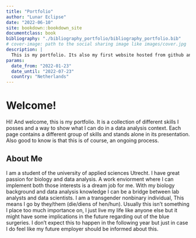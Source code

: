 ```yaml
--- 
title: "Portfolio"
author: "Lunar Eclipse"
date: "2022-06-10"
site: bookdown::bookdown_site
documentclass: book
bibliography: "./bibliography_portfolio/bibliography_portfolio.bib"
# cover-image: path to the social sharing image like images/cover.jpg
description: |
  This is my portfolio. Its also my first website hosted from github and netlify. I hope you enjoy!
params:
  date_from: "2022-01-23"
  date_until: "2022-07-23"
  country: "Netherlands"
---
```


# Welcome!

Hi! And welcome, this is my portfolio. It is a collection of different skills I posses and a way to show what I can do in a data analysis context. Each page contains a different group of skills and stands alone in its presentation. Also good to know is that this is of course, an ongoing process.

## About Me

I am a student of the university of applied sciences Utrecht. I have great passion for biology and data analysis. A work enviorment where I can implement both those interests is a dream job for me. With my biology background and data analysis knowledge I can be a bridge between lab analysts and data scientists. I am a transgender nonbinary individual, This means I go by they/them (die/diens of hen/hun). Usually this isn’t something I place too much importance on, I just live my life like anyone else but it might have some implications in the future regarding out of the blue surgeries. I don’t expect this to happen in the following year but just in case I do feel like my future employer should be informed about this.

